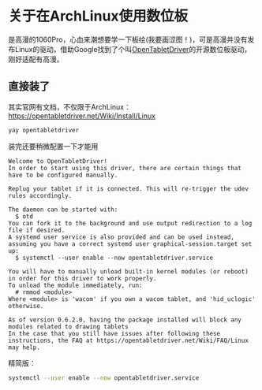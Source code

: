 # 关于在ArchLinux使用数位板

是高漫的1060Pro，心血来潮想要学一下板绘(我要画涩图！)，可是高漫并没有发布Linux的驱动，借助Google找到了个叫[OpenTabletDriver](opentabletdriver.net)的开源数位板驱动，刚好适配有高漫。


## 直接装了

其实官网有文档，不仅限于ArchLinux： https://opentabletdriver.net/Wiki/Install/Linux

```bash
yay opentabletdriver
```

装完还要稍微配置一下才能用

```
Welcome to OpenTabletDriver!
In order to start using this driver, there are certain things that have to be configured manually.

Replug your tablet if it is connected. This will re-trigger the udev rules accordingly.

The daemon can be started with:
  $ otd
You can fork it to the background and use output redirection to a log file if desired.
A systemd user service is also provided and can be used instead, assuming you have a correct systemd user graphical-session.target set up:
  $ systemctl --user enable --now opentabletdriver.service

You will have to manually unload built-in kernel modules (or reboot) in order for this driver to work properly.
To unload the module immediately, run:
  # rmmod <module>
Where <module> is 'wacom' if you own a wacom tablet, and 'hid_uclogic' otherwise.

As of version 0.6.2.0, having the package installed will block any modules related to drawing tablets
In the case that you still have issues after following these instructions, the FAQ at https://opentabletdriver.net/Wiki/FAQ/Linux may help.
```


精简版：

```bash
systemctl --user enable --now opentabletdriver.service
```